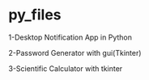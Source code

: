 # py_files
1-Desktop Notification App in Python

2-Password Generator with gui(Tkinter)

3-Scientific Calculator with tkinter
